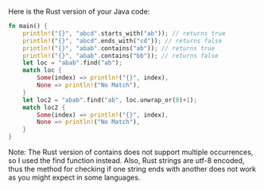  Here is the Rust version of your Java code:

```rust
fn main() {
    println!("{}", "abcd".starts_with("ab")); // returns true
    println!("{}", "abcd".ends_with("cd")); // returns false
    println!("{}", "abab".contains("ab")); // returns true
    println!("{}", "abab".contains("bb")); // returns false
    let loc = "abab".find("ab"); 
    match loc {
        Some(index) => println!("{}", index),
        None => println!("No Match"),
    }
    let loc2 = "abab".find("ab", loc.unwrap_or(0)+1); 
    match loc2 {
        Some(index) => println!("{}", index),
        None => println!("No Match"),
    }
}
```
Note: 
The Rust version of contains does not support multiple occurrences, so I used the find function instead. Also, Rust strings are utf-8 encoded, thus the method for checking if one string ends with another does not work as you might expect in some languages.
